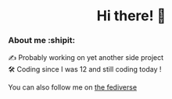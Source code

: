 <h1 align="center">Hi there! 👋</h1>
<h3>About me :shipit:</h3>

:writing_hand: Probably working on yet another side project <br />
:hammer_and_wrench: Coding since I was 12 and still coding today !

You can also follow me on [the fediverse](https://social.cute.engineering/@keyb)
